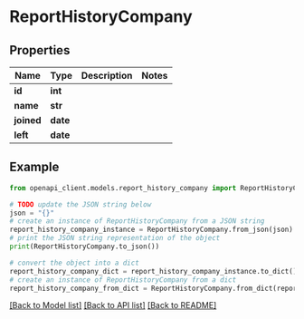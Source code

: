# ReportHistoryCompany


## Properties

Name | Type | Description | Notes
------------ | ------------- | ------------- | -------------
**id** | **int** |  | 
**name** | **str** |  | 
**joined** | **date** |  | 
**left** | **date** |  | 

## Example

```python
from openapi_client.models.report_history_company import ReportHistoryCompany

# TODO update the JSON string below
json = "{}"
# create an instance of ReportHistoryCompany from a JSON string
report_history_company_instance = ReportHistoryCompany.from_json(json)
# print the JSON string representation of the object
print(ReportHistoryCompany.to_json())

# convert the object into a dict
report_history_company_dict = report_history_company_instance.to_dict()
# create an instance of ReportHistoryCompany from a dict
report_history_company_from_dict = ReportHistoryCompany.from_dict(report_history_company_dict)
```
[[Back to Model list]](../README.md#documentation-for-models) [[Back to API list]](../README.md#documentation-for-api-endpoints) [[Back to README]](../README.md)


